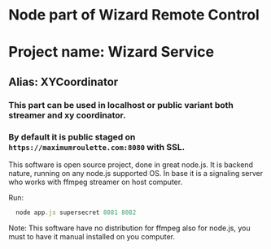 
# Node part of Wizard Remote Control
# Project name: Wizard Service
## Alias: XYCoordinator

### This part can be used in localhost or public variant both streamer and xy coordinator.
### By default it is public staged on `https://maximumroulette.com:8080` with SSL.

This software is open source project, done in great node.js. It is backend nature, running on
any node.js supported OS. In base it is a signaling server who works with ffmpeg streamer on host computer.

Run:
```js
  node app.js supersecret 8081 8082
```

Note: This software have no distribution for ffmpeg also for node.js, you must to have it manual installed on you
computer.
